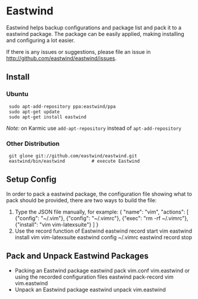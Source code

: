 # Eastwind

Eastwind helps backup configurations and package list and pack it to a eastwind
package.  The package can be easily applied, making installing and configuring
a lot easier.

If there is any issues or suggestions, please file an issue in
<http://github.com/eastwind/eastwind/issues>.

## Install
### Ubuntu
     sudo apt-add-repository ppa:eastwind/ppa
     sudo apt-get update
     sudo apt-get install eastwind

*Note:* on Karmic use `add-apt-repository` instead of `apt-add-repository`

### Other Distribution
     git glone git://github.com/eastwind/eastwind.git
     eastwind/bin/eastwind          # execute Eastwind

## Setup Config

In order to pack a eastwind package, the configuration file showing what to pack
should be provided, there are two ways to build the file:

1. Type the JSON file manually, for example:
        { "name": "vim",
          "actions": [
            {"config": "~/.vim"},
            {"config": "~/.vimrc"},
            {"exec": "rm -rf ~/.vimrc"},
            {"install": "vim vim-latexsuite"}
          ]
        }
2. Use the record function of Eastwind
        eastwind record start vim
        eastwind install vim vim-latexsuite
        eastwind config ~/.vimrc
        eastwind record stop

## Pack and Unpack Eastwind Packages

 * Packing an Eastwind package
        eastwind pack vim.conf vim.eastwind
   or using the recorded configuration files
        eastwind pack-record vim vim.eastwind
 * Unpack an Eastwind package
        eastwind unpack vim.eastwind

